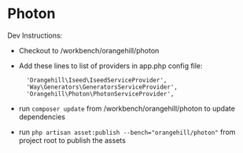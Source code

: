 Photon
======
Dev Instructions:

* Checkout to /workbench/orangehill/photon
* Add these lines to list of providers in app.php config file:

        'Orangehill\Iseed\IseedServiceProvider',
        'Way\Generators\GeneratorsServiceProvider',
        'Orangehill\Photon\PhotonServiceProvider',
        
* run `composer update` from /workbench/orangehill/photon to update dependencies
* run `php artisan asset:publish --bench="orangehill/photon"` from project root to publish the assets
